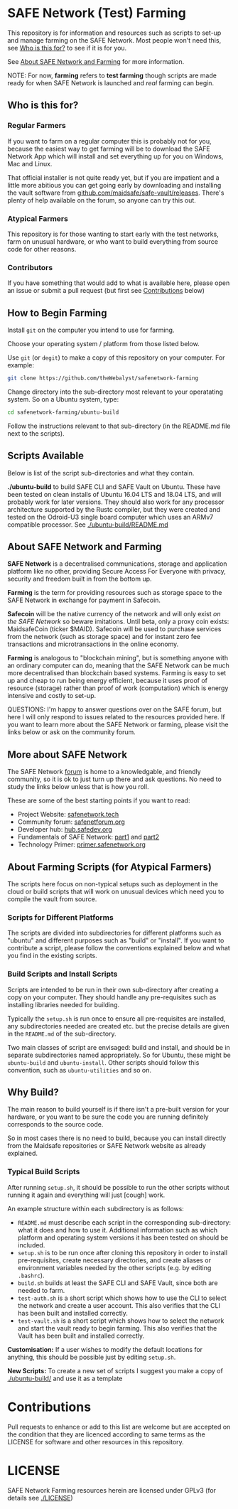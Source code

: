 # SAFE Network (Test) Farming

This repository is for information and resources such as scripts to set-up and manage farming on the SAFE Network. Most people won't need this, see [Who is this for?](#who-is-this-for) to see if it is for you.

See [About SAFE Network and Farming](#about-safe-network-and-farming) for more information.

NOTE: For now, **farming** refers to **test farming** though scripts are made ready for when SAFE Network is launched and *real* farming can begin.

## Who is this for?

### Regular Farmers
If you want to farm on a regular computer this is probably not for you, because the easiest way to get farming will be to download the SAFE Network App which will install and set everything up for you on Windows, Mac and Linux.

That official installer is not quite ready yet, but if you are impatient and a little more abitious you can get going early by downloading and installing the vault software from [github.com/maidsafe/safe-vault/releases](https://github.com/maidsafe/safe-vault/releases). There's plenty of help available on the forum, so anyone can try this out.

### Atypical Farmers
This repository is for those wanting to start early with the test networks, farm on unusual hardware, or who want to build everything from source code for other reasons.

### Contributors
If you have something that would add to what is available here, please open an issue or submit a pull request (but first see [Contributions](#contributions) below)

## How to Begin Farming
Install `git` on the computer you intend to use for farming.

Choose your operating system / platform from those listed below.

Use `git` (or `degit`) to make a copy of this repository on your computer. For example:
```bash
git clone https://github.com/theWebalyst/safenetwork-farming
```
Change directory into the sub-directory most relevant to your operatating system. So on a Ubuntu system, type:

```bash
cd safenetwork-farming/ubuntu-build
```

Follow the instructions relevant to that sub-directory (in the README.md file next to the scripts).

## Scripts Available

Below is list of the script sub-directories and what they contain.

**./ubuntu-build** to build SAFE CLI and SAFE Vault on Ubuntu. These have been tested on clean installs of Ubuntu 16.04 LTS and 18.04 LTS, and will probably work for later versions. They should also work for any processor architecture supported by the Rustc compiler, but they were created and tested on the Odroid-U3 single board computer which uses an ARMv7 compatible processor. See [./ubuntu-build/README.md](./ubuntu-build/README.md)

## About SAFE Network and Farming
**SAFE Network** is a decentralised communications, storage and application platform like no other, providing Secure Access For Everyone with privacy, security and freedom built in from the bottom up.

**Farming** is the term for providing resources such as storage space to the SAFE Network in exchange for payment in Safecoin. 

**Safecoin** will be the native currency of the network and will only exist *on the SAFE Network* so beware imitations. Until beta, only a proxy coin exists: MaidsafeCoin (ticker $MAID). Safecoin will be used to purchase services from the network (such as storage space) and for instant zero fee transactions and microtransactions in the online economy.

**Farming** is analogous to "blockchain mining", but is something anyone with an ordinary computer can do, meaning that the SAFE Network can be much more decentralised than blockchain based systems. Farming is easy to set up and cheap to run being energy efficient, because it uses proof of resource (storage) rather than proof of work (computation) which is energy intensive and costly to set-up.

QUESTIONS: I'm happy to answer questions over on the SAFE forum, but here I will only respond to issues related to the resources provided here. If you want to learn more about the SAFE Network or farming, please visit the links below or ask on the community forum.

## More about SAFE Network
The SAFE Network [forum](https://safenetforum.org) is home to a knowledgable, and friendly community, so it is ok to just turn up there and ask questions. No need to study the links below unless that is how you roll.

These are some of the best starting points if you want to read:

- Project Website: [safenetwork.tech](https://safenetwork.tech)
- Community forum: [safenetforum.org](https://safenetforum.org)
- Developer hub: [hub.safedev.org](https://hub.safedev.org/)
- Fundamentals of SAFE Network: [part1](https://safenetforum.org/t/founding-fundamentals-part-1/28615?u=happybeing) and [part2](https://safenetforum.org/t/founding-fundamentals-part-2/28614?u=happybeing)
- Technology Primer: [primer.safenetwork.org](https://primer.safenetwork.org)

## About Farming Scripts (for Atypical Farmers)

The scripts here focus on non-typical setups such as deployment in the cloud or build scripts that will work on unusual devices which need you to compile the vault from source.

### Scripts for Different Platforms
The scripts are divided into subdirectories for different platforms such as "ubuntu" and different purposes such as "build" or "install". If you want to contribute a script, please follow the conventions explained below and what you find in the existing scripts.

### Build Scripts and Install Scripts

Scripts are intended to be run in their own sub-directory after creating a copy on your computer. They should handle any pre-requisites such as installing libraries needed for building.

Typically the `setup.sh` is run once to ensure all pre-requisites are installed, any subdirectories needed are created etc. but the precise details are given in the `README.md` of the sub-directory.

Two main classes of script are envisaged: build and install, and should be in separate subdirectories named appropriately. So for Ubuntu, these might be `ubuntu-build` and `ubuntu-install`. Other scripts should follow this convention, such as `ubuntu-utilities` and so on.

## Why Build?
The main reason to build yourself is if there isn't a pre-built version for your hardware, or you want to be sure the code you are running definitely corresponds to the source code.

So in most cases there is no need to build, because you can install directly from the Maidsafe repositories or SAFE Network website as already explained.


### Typical Build Scripts
After running `setup.sh`, it should be possible to run the other scripts without running it again and everything will just [cough] work.

An example structure within each subdirectory is as follows:
- `README.md` must describe each script in the corresponding sub-directory: what it does and how to use it. Additional information such as which platform and operating system versions it has been tested on should be included.
- `setup.sh` is to be run once after cloning this repository in order to install pre-requisites, create necessary directories, and create aliases or environment variables needed by the other scripts (e.g. by editing `.bashrc`).
- `build.sh` builds at least the SAFE CLI and SAFE Vault, since both are needed to farm.
- `test-auth.sh` is a short script which shows how to use the CLI to select the network and create a user account. This also verifies that the CLI has been built and installed correctly.
- `test-vault.sh` is a short script which shows how to select the network and start the vault ready to begin farming. This also verifies that the Vault has been built and installed correctly.

**Customisation:** If a user wishes to modify the default locations for anything, this should be possible just by editing `setup.sh`.

**New Scripts:** To create a new set of scripts I suggest you make a copy of [./ubuntu-build/](./ubuntu-build) and use it as a template


# Contributions

Pull requests to enhance or add to this list are welcome but are accepted on the condition that they are licenced according to same terms as the LICENSE for software and other resources in this repository.

# LICENSE

SAFE Network Farming resources herein are licensed under GPLv3 (for details see [./LICENSE](./LICENSE))
